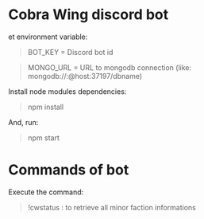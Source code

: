 # Cobra Wing discord bot

et environment variable:

> BOT_KEY = Discord bot id

> MONGO_URL = URL to mongodb connection (like: mongodb://<dbuser>:<dbpassword>@host:37197/dbname)

Install node modules dependencies:

> npm install

And, run:

> npm start

# Commands of bot

Execute the command:

> !cwstatus : to retrieve all minor faction informations
